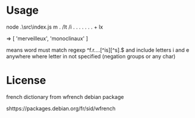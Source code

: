 # Usage

node .\src\index.js m . /lt /i . . . . . . . + lx

=> [ 'merveilleux', 'monoclinaux' ]

 means word must match regexp ^f.r....[^is][^s].$ and include letters i and e anywhere where letter in not specified (negation groups or any char)

 # License

french dictionary from wfrench debian package

shttps://packages.debian.org/fr/sid/wfrench